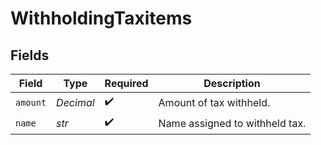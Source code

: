 # WithholdingTaxitems


## Fields

| Field                          | Type                           | Required                       | Description                    |
| ------------------------------ | ------------------------------ | ------------------------------ | ------------------------------ |
| `amount`                       | *Decimal*                      | :heavy_check_mark:             | Amount of tax withheld.        |
| `name`                         | *str*                          | :heavy_check_mark:             | Name assigned to withheld tax. |